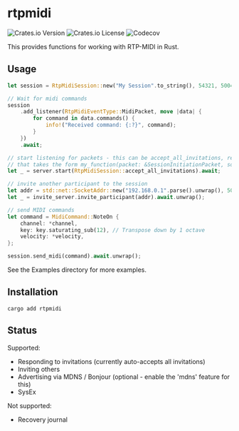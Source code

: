 # rtpmidi
![Crates.io Version](https://img.shields.io/crates/v/rtpmidi)
![Crates.io License](https://img.shields.io/crates/l/rtpmidi)
![Codecov](https://img.shields.io/codecov/c/github/iKadmium/rtp-midi-rs)

This provides functions for working with RTP-MIDI in Rust.

## Usage

```rs
let session = RtpMidiSession::new("My Session".to_string(), 54321, 5004).await.unwrap();

// Wait for midi commands
session
    .add_listener(RtpMidiEventType::MidiPacket, move |data| {
        for command in data.commands() {
            info!("Received command: {:?}", command);
        }
    })
    .await;

// start listening for packets - this can be accept_all_invitations, reject_all_invitations, or a function
// that takes the form my_function(packet: &SessionInitiationPacket, socket: &SocketAddr) -> bool
let _ = server.start(RtpMidiSession::accept_all_invitations).await;

// invite another participant to the session
let addr = std::net::SocketAddr::new("192.168.0.1".parse().unwrap(), 5006);
let _ = invite_server.invite_participant(addr).await.unwrap();

// send MIDI commands
let command = MidiCommand::NoteOn {
    channel: *channel,
    key: key.saturating_sub(12), // Transpose down by 1 octave
    velocity: *velocity,
};

session.send_midi(command).await.unwrap();
```

See the Examples directory for more examples.

## Installation

```cargo add rtpmidi```

## Status

Supported:  
* Responding to invitations (currently auto-accepts all invitations)
* Inviting others
* Advertising via MDNS / Bonjour (optional - enable the 'mdns' feature for this)
* SysEx

Not supported:  
* Recovery journal